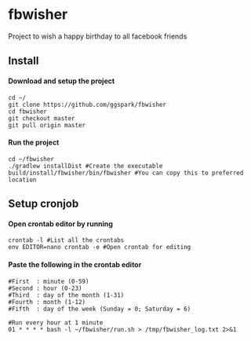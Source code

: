 # fbwisher
Project to wish a happy birthday to all facebook friends

## Install
#### Download and setup the project
```
cd ~/
git clone https://github.com/ggspark/fbwisher
cd fbwisher
git checkout master
git pull origin master
```
#### Run the project
```
cd ~/fbwisher
./gradlew installDist #Create the executable
build/install/fbwisher/bin/fbwisher #You can copy this to preferred location
```

## Setup cronjob
#### Open crontab editor by running
```
crontab -l #List all the crontabs
env EDITOR=nano crontab -e #Open crontab for editing
```

#### Paste the following in the crontab editor
```
#First  : minute (0-59)
#Second : hour (0-23)
#Third  : day of the month (1-31)
#Fourth : month (1-12)
#Fifth  : day of the week (Sunday = 0; Saturday = 6)

#Run every hour at 1 minute
01 * * * * bash -l ~/fbwisher/run.sh > /tmp/fbwisher_log.txt 2>&1
```
